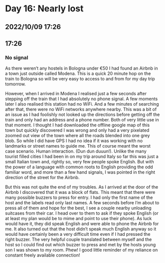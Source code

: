 # Day 16: Nearly lost
## 2022/10/09 17:26

## 17:26
### No signal

As there weren’t any hostels in Bologna under €50 I had found an Airbnb in a town just outside called Modena. This is a quick 20 minute hop on the train to Bologna so will be very easy to access to and from for my day trip tomorrow.

However, when I arrived in Modena I realised just a few seconds after stepping off the train that I had absolutely no phone signal. A few moments later I also realised this station had no WiFi. And a few minutes of searching after that, there were no WiFi networks anywhere nearby. This was a bit of an issue as I had foolishly not looked up the directions before getting off the train and only had an address and a phone number. Both of very little use in that moment. I thought I had downloaded the offline google map of this town but quickly discovered I was wrong and only had a very pixelated zoomed out view of the town where all the roads blended into one grey blob. So while I did have GPS I had no idea if it was working with no landmarks or street names to guide me. This of course meant the worst case scenario. Human interaction. (Dun dun duuun!). Unlike the many tourist filled cities I had been in on my trip around Italy so far this was just a small Italian town and, rightly so, very few people spoke English. But with the power of a language with common roots to English providing the odd familiar word, and more than a few hand signals, I was pointed in the right direction of the street for the Airbnb.

But this was not quite the end of my troubles. As I arrived at the door of the Airbnb I discovered that it was a block of flats. This meant that there were many possible buzzers to press for entry. I had only the first name of the host and the labels read only last names. A few seconds before I’m about to press all of them and hope for the best,  I see a couple nearby unloading suitcases from their car. I head over to them to ask if they spoke English (or at least my plan would be to mime and point to use their phone). As luck would have it, they did speak English and were able to phone the Airbnb for me. It also turned out that the host didn’t speak much English anyway so it would have certainly been a very difficult time even if I had pressed the right buzzer. The very helpful couple translated between myself and the host so I could find out which buzzer to press and met by the hosts young son I was shown to my room. Phew! I good little reminder of my reliance on constant freely available connection!
